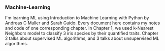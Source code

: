 ### Machine-Learning
 I'm learning ML using Introduction to Machine Learning with Python by Andreas C Muller and Sarah Guido. Every document here contains my notes and code of one corresponding chapter.
In Chapter 1, we used k-Nearest Neighbors model to classify 3 iris species by their quantified traits. Chapter 2 talks about supervised ML algorithms, and 3 talks about unsupervised ML algorithms.
